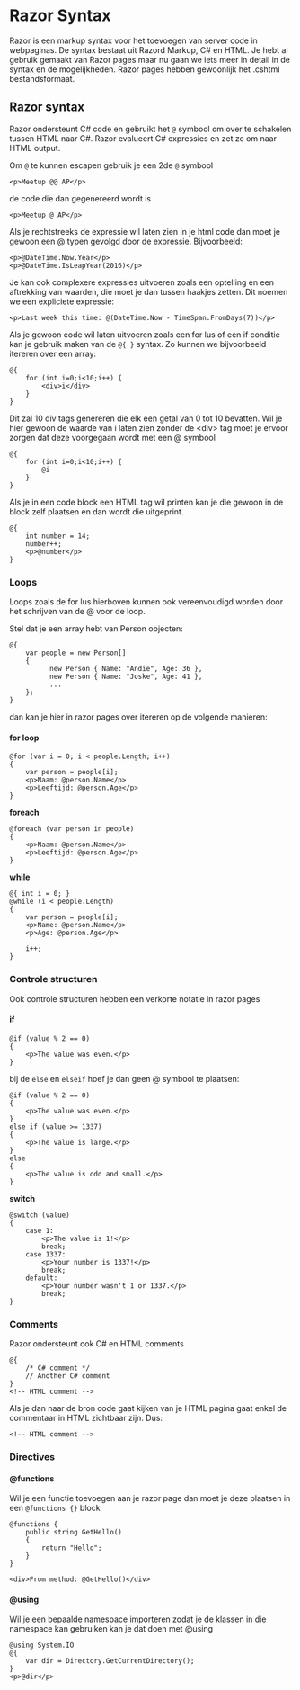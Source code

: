 # Razor Syntax

Razor is een markup syntax voor het toevoegen van server code in webpaginas. De syntax bestaat uit Razord Markup, C\# en HTML. Je hebt al gebruik gemaakt van Razor pages maar nu gaan we iets meer in detail in de syntax en de mogelijkheden. Razor pages hebben gewoonlijk het .cshtml bestandsformaat.

## Razor syntax

Razor ondersteunt C\# code en gebruikt het `@` symbool om over te schakelen tussen HTML naar C\#. Razor evalueert C\# expressies en zet ze om naar HTML output.

Om `@` te kunnen escapen gebruik je een 2de `@` symbool

```aspnet
<p>Meetup @@ AP</p>
```

de code die dan gegenereerd wordt is

```aspnet
<p>Meetup @ AP</p>
```

Als je rechtstreeks de expressie wil laten zien in je html code dan moet je gewoon een @ typen gevolgd door de expressie. Bijvoorbeeld:

```aspnet
<p>@DateTime.Now.Year</p>
<p>@DateTime.IsLeapYear(2016)</p>
```

Je kan ook complexere expressies uitvoeren zoals een optelling en een aftrekking van waarden, die moet je dan tussen haakjes zetten. Dit noemen we een expliciete expressie:

```aspnet
<p>Last week this time: @(DateTime.Now - TimeSpan.FromDays(7))</p>
```

Als je gewoon code wil laten uitvoeren zoals een for lus of een if conditie kan je gebruik maken van de `@{ }` syntax. Zo kunnen we bijvoorbeeld itereren over een array:

```aspnet
@{
    for (int i=0;i<10;i++) {
        <div>i</div>
    }
}
```

Dit zal 10 div tags genereren die elk een getal van 0 tot 10 bevatten. Wil je hier gewoon de waarde van i laten zien zonder de &lt;div&gt; tag moet je ervoor zorgen dat deze voorgegaan wordt met een @ symbool

```aspnet
@{
    for (int i=0;i<10;i++) {
        @i
    }
}
```

Als je in een code block een HTML tag wil printen kan je die gewoon in de block zelf plaatsen en dan wordt die uitgeprint.

```aspnet
@{
    int number = 14;
    number++;
    <p>@number</p>
}
```

### Loops

Loops zoals de for lus hierboven kunnen ook vereenvoudigd worden door het schrijven van de @ voor de loop. 

Stel dat je een array hebt van Person objecten:

```aspnet
@{
    var people = new Person[]
    {
          new Person { Name: "Andie", Age: 36 },
          new Person { Name: "Joske", Age: 41 },
          ...
    };
}
```

dan kan je hier in razor pages over itereren op de volgende manieren:

#### for loop

```aspnet
@for (var i = 0; i < people.Length; i++)
{
    var person = people[i];
    <p>Naam: @person.Name</p>
    <p>Leeftijd: @person.Age</p>
}
```

**foreach**

```aspnet
@foreach (var person in people)
{
    <p>Naam: @person.Name</p>
    <p>Leeftijd: @person.Age</p>
}
```

**while**

```aspnet
@{ int i = 0; }
@while (i < people.Length)
{
    var person = people[i];
    <p>Name: @person.Name</p>
    <p>Age: @person.Age</p>

    i++;
}
```

### Controle structuren

Ook controle structuren hebben een verkorte notatie in razor pages

#### if

```aspnet
@if (value % 2 == 0)
{
    <p>The value was even.</p>
}
```

bij de `else` en `elseif` hoef je dan geen @ symbool te plaatsen:

```aspnet
@if (value % 2 == 0)
{
    <p>The value was even.</p>
}
else if (value >= 1337)
{
    <p>The value is large.</p>
}
else
{
    <p>The value is odd and small.</p>
}
```

**switch**

```aspnet
@switch (value)
{
    case 1:
        <p>The value is 1!</p>
        break;
    case 1337:
        <p>Your number is 1337!</p>
        break;
    default:
        <p>Your number wasn't 1 or 1337.</p>
        break;
}
```

### Comments

Razor ondersteunt ook C\# en HTML comments

```text
@{
    /* C# comment */
    // Another C# comment
}
<!-- HTML comment -->
```

Als je dan naar de bron code gaat kijken van je HTML pagina gaat enkel de commentaar in HTML zichtbaar zijn. Dus:

```text
<!-- HTML comment -->
```

### Directives

#### @functions

Wil je een functie toevoegen aan je razor page dan moet je deze plaatsen in een `@functions {}` block

```aspnet
@functions {
    public string GetHello()
    {
        return "Hello";
    }
}

<div>From method: @GetHello()</div> 
```

#### @using

Wil je een bepaalde namespace importeren zodat je de klassen in die namespace kan gebruiken kan je dat doen met @using

```aspnet
@using System.IO
@{
    var dir = Directory.GetCurrentDirectory();
}
<p>@dir</p>
```

